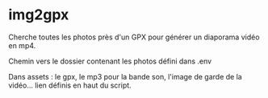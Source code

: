 # img2gpx

Cherche toutes les photos près d'un GPX pour générer un diaporama vidéo en mp4.

Chemin vers le dossier contenant les photos défini dans .env

Dans assets : le gpx, le mp3 pour la bande son, l'image de garde de la vidéo… lien définis en haut du script.
